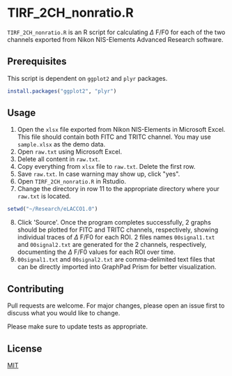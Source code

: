 # TIRF_2CH_nonratio.R

`TIRF_2CH_nonratio.R` is an R script for calculating $\Delta$ F/F0 for each of the two channels exported from Nikon NIS-Elements Advanced Research software.

## Prerequisites

This script is dependent on `ggplot2` and `plyr` packages.

```R
install.packages("ggplot2", "plyr")
```

## Usage
1. Open the `xlsx` file exported from Nikon NIS-Elements in Microsoft Excel. This file should contain both FITC and TRITC channel. You may use `sample.xlsx` as the demo data.
2. Open `raw.txt` using Microsoft Excel. 
3. Delete all content in `raw.txt`.
4. Copy everything from `xlsx` file to `raw.txt`. Delete the first row.
5. Save `raw.txt`. In case warning may show up, click "yes".
6. Open `TIRF_2CH_nonratio.R` in Rstudio. 
7. Change the directory in row 11 to the appropriate directory where your `raw.txt` is located.
```R
setwd("~/Research/eLACCO1.0")
```
8. Click 'Source'. Once the program completes successfully, 2 graphs should be plotted for FITC and TRITC channels, respectively, showing individual traces of $\Delta$ F/F0 for each ROI. 2 files names `00signal1.txt` and `00signal2.txt` are generated for the 2 channels, respectively, documenting the $\Delta$ F/F0 values for each ROI over time.
9. `00signal1.txt` and `00signal2.txt` are comma-delimited text files that can be directly imported into GraphPad Prism for better visualization.

## Contributing
Pull requests are welcome. For major changes, please open an issue first to discuss what you would like to change.

Please make sure to update tests as appropriate.

## License
[MIT](https://choosealicense.com/licenses/mit/)